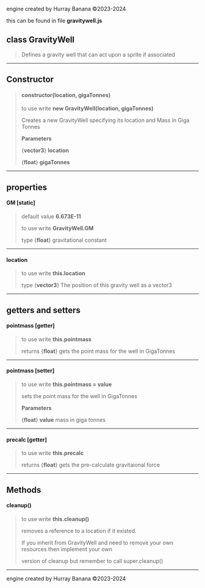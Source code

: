 engine created by Hurray Banana &copy;2023-2024

this can be found in file **gravitywell.js**
## class GravityWell
>  Defines a gravity well that can act upon a sprite if associated
> 
> 

---

## Constructor
> #### constructor(location, gigaTonnes)
> to use write **new GravityWell(location, gigaTonnes)**
> 
> Creates a new GravityWell specifying its location and Mass in Giga Tonnes
> 
> 
> **Parameters**
> 
> {**vector3**} **location** 
> 
> {**float**} **gigaTonnes** 
> 
> 

---

## properties
####  GM [static]
> default value **6.673E-11**
> 
> to use write **GravityWell.GM**
> 
> 
> type {**float**} gravitational constant
> 
> 

---

#### location
> to use write **this.location**
> 
> 
> type {**vector3**} The position of this gravity well as a vector3
> 
> 

---

## getters and setters
#### pointmass [getter]
> to use write **this.pointmass**
> 
> 
> returns {**float**} gets the point mass for the well in GigaTonnes
> 
> 

---

#### pointmass [setter]
> to use write **this.pointmass = value**
> 
> sets the point mass for the well in GigaTonnes
> 
> 
> **Parameters**
> 
> {**float**} **value** mass in giga tonnes
> 
> 

---

#### precalc [getter]
> to use write **this.precalc**
> 
> 
> returns {**float**} gets the pre-calculate gravitaional force
> 
> 

---

## Methods
#### cleanup()
> to use write **this.cleanup()**
> 
> removes a reference to a location if it existed.
> 
> If you inherit from GravityWell and need to remove your own resources then implement your own
> 
> version of cleanup  but remember to call super.cleanup()
> 
> 

---

engine created by Hurray Banana &copy;2023-2024

